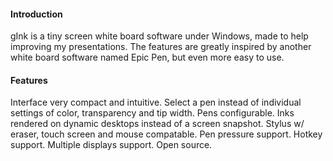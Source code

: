 #### Introduction

gInk is a tiny screen white board software under Windows, made to help improving my presentations. The features are greatly inspired by another white board software named Epic Pen, but even more easy to use.

#### Features

Interface very compact and intuitive.
Select a pen instead of individual settings of color, transparency and tip width.
Pens configurable.
Inks rendered on dynamic desktops instead of a screen snapshot.
Stylus w/ eraser, touch screen and mouse compatable.
Pen pressure support.
Hotkey support.
Multiple displays support.
Open source.

